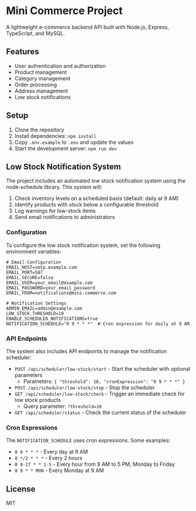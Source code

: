 # Mini Commerce Project

A lightweight e-commerce backend API built with Node.js, Express, TypeScript, and MySQL.

## Features

- User authentication and authorization
- Product management
- Category management
- Order processing
- Address management
- Low stock notifications

## Setup

1. Clone the repository
2. Install dependencies: `npm install`
3. Copy `.env.example` to `.env` and update the values
4. Start the development server: `npm run dev`

## Low Stock Notification System

The project includes an automated low stock notification system using the node-schedule library. This system will:

1. Check inventory levels on a scheduled basis (default: daily at 9 AM)
2. Identify products with stock below a configurable threshold
3. Log warnings for low-stock items
4. Send email notifications to administrators

### Configuration

To configure the low stock notification system, set the following environment variables:

```
# Email Configuration
EMAIL_HOST=smtp.example.com
EMAIL_PORT=587
EMAIL_SECURE=false
EMAIL_USER=your_email@example.com
EMAIL_PASSWORD=your_email_password
EMAIL_FROM=notifications@mini-commerce.com

# Notification Settings
ADMIN_EMAIL=admin@example.com
LOW_STOCK_THRESHOLD=10
ENABLE_SCHEDULED_NOTIFICATIONS=true
NOTIFICATION_SCHEDULE="0 9 * * *"  # Cron expression for daily at 9 AM
```

### API Endpoints

The system also includes API endpoints to manage the notification scheduler:

- `POST /api/scheduler/low-stock/start` - Start the scheduler with optional parameters
  - Parameters: `{ "threshold": 10, "cronExpression": "0 9 * * *" }`
- `POST /api/scheduler/low-stock/stop` - Stop the scheduler
- `GET /api/scheduler/low-stock/check` - Trigger an immediate check for low stock products
  - Query parameter: `?threshold=10`
- `GET /api/scheduler/status` - Check the current status of the scheduler

### Cron Expressions

The `NOTIFICATION_SCHEDULE` uses cron expressions. Some examples:

- `0 9 * * *` - Every day at 9 AM
- `0 */2 * * *` - Every 2 hours
- `0 9-17 * * 1-5` - Every hour from 9 AM to 5 PM, Monday to Friday
- `0 9 * * MON` - Every Monday at 9 AM

## License

MIT

